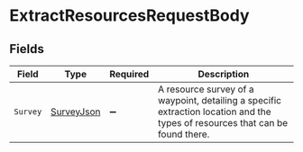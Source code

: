 # ExtractResourcesRequestBody


## Fields

| Field                                                                                                                         | Type                                                                                                                          | Required                                                                                                                      | Description                                                                                                                   |
| ----------------------------------------------------------------------------------------------------------------------------- | ----------------------------------------------------------------------------------------------------------------------------- | ----------------------------------------------------------------------------------------------------------------------------- | ----------------------------------------------------------------------------------------------------------------------------- |
| `Survey`                                                                                                                      | [SurveyJson](../../Models/Components/SurveyJson.md)                                                                           | :heavy_minus_sign:                                                                                                            | A resource survey of a waypoint, detailing a specific extraction location and the types of resources that can be found there. |